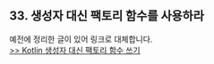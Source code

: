 ## 33. 생성자 대신 팩토리 함수를 사용하라

예전에 정리한 글이 있어 링크로 대체합니다.  
[>> Kotlin 생성자 대신 팩토리 함수 쓰기](https://sseung416-dev-note.vercel.app/use-factory-function-insetead-of-constructor-in-kotlin)